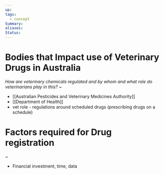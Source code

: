 ```yaml
---
up: 
tags:
  - concept
Summary: 
aliases: 
Status:
---
```

# Bodies that Impact use of Veterinary Drugs in Australia
*How are veterinary chemicals regulated and by whom and what role do veterinarians play in this?*
~
- [[Australian Pesticides and Veterinary Medicines Authority]]
- [[Department of Health]]
- vet role - regulations around scheduled drugs (prescribing drugs on a schedule)
<!--SR:!2025-03-13,3,252-->

# Factors required for Drug registration
~
- Financial investment, time, data
<!--SR:!2025-03-14,4,270-->